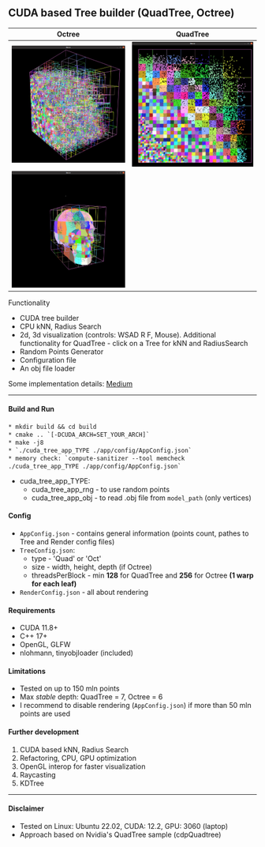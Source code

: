 ## CUDA based Tree builder (QuadTree, Octree)

Octree                                      | QuadTree
:------------------------------------------:|:---------------------------------------------:
![Octree](/assets/Octree1.png) | ![QuadTree](/assets/QuadTree.png)
![Octree](/assets/Skeleton.png) |

Functionality
* CUDA tree builder
* CPU kNN, Radius Search
* 2d, 3d visualization (controls: WSAD R F, Mouse). Additional functionality for QuadTree - click on a Tree for kNN and RadiusSearch
* Random Points Generator
* Configuration file
* An obj file loader

Some implementation details:
[Medium](https://medium.com/@fatlip/cuda-quadtree-octree-72e65216866c)

---
#### Build and Run
```
* mkdir build && cd build
* cmake .. `[-DCUDA_ARCH=SET_YOUR_ARCH]`
* make -j8
* `./cuda_tree_app_TYPE ./app/config/AppConfig.json`
* memory check: `compute-sanitizer --tool memcheck  ./cuda_tree_app_TYPE ./app/config/AppConfig.json`
```
* cuda_tree_app_TYPE:
    * cuda_tree_app_rng - to use random points
    * cuda_tree_app_obj - to read .obj file from `model_path` (only vertices)

#### Config
- `AppConfig.json` - contains general information (points count, pathes to Tree and Render config files)
- `TreeConfig.json`:
  * type - 'Quad' or 'Oct'
  * size - width, height, depth (if Octree)
  * threadsPerBlock - min **128** for QuadTree and **256** for Octree **(1 warp for each leaf)**
- `RenderConfig.json` - all about rendering

#### Requirements
* CUDA 11.8+
* C++ 17+
* OpenGL, GLFW
* nlohmann, tinyobjloader (included)


#### Limitations
* Tested on up to 150 mln points
* Max *stable* depth: QuadTree = 7, Octree = 6
* I recommend to disable rendering (`AppConfig.json`) if more than 50 mln points are used

#### Further development
1. CUDA based kNN, Radius Search
2. Refactoring, CPU, GPU optimization
3. OpenGL interop for faster visualization
4. Raycasting
5. KDTree

---

#### Disclaimer
* Tested on Linux: Ubuntu 22.02, CUDA: 12.2, GPU: 3060 (laptop)
* Approach based on Nvidia's QuadTree sample (cdpQuadtree)
